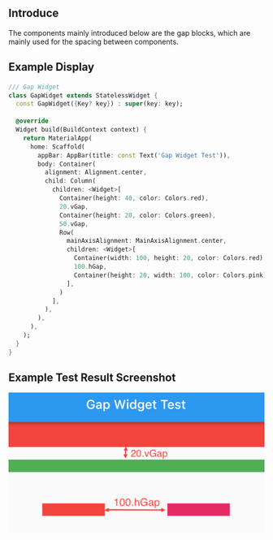 ## Introduce
The components mainly introduced below are the gap blocks, which are mainly used for the spacing between components.
## Example Display
```dart
/// Gap Widget
class GapWidget extends StatelessWidget {
  const GapWidget({Key? key}) : super(key: key);

  @override
  Widget build(BuildContext context) {
    return MaterialApp(
      home: Scaffold(
        appBar: AppBar(title: const Text('Gap Widget Test')),
        body: Container(
          alignment: Alignment.center,
          child: Column(
            children: <Widget>[
              Container(height: 40, color: Colors.red),
              20.vGap,
              Container(height: 20, color: Colors.green),
              50.vGap,
              Row(
                mainAxisAlignment: MainAxisAlignment.center,
                children: <Widget>[
                  Container(width: 100, height: 20, color: Colors.red),
                  100.hGap,
                  Container(height: 20, width: 100, color: Colors.pink),
                ],
              )
            ],
          ),
        ),
      ),
    );
  }
}
```
## Example Test Result Screenshot 

![gap](https://github.com/zhoushuangjian001/idkit/blob/master/readme_img/gap.png?raw=true)